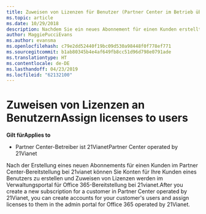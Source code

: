 ```yaml
---
title: Zuweisen von Lizenzen für Benutzer (Partner Center im Betrieb über 21Vianet)
ms.topic: article
ms.date: 10/29/2018
description: Nachdem Sie ein neues Abonnement für einen Kunden erstellt haben, können Sie Benutzerkonten erstellen und Zuweisen von Lizenzen für bestimmte Benutzer in Ihrer Office 365, betrieben von 21Vianet Portal.
author: MaggiePucciEvans
ms.author: evansma
ms.openlocfilehash: c79e2dd52440f19bc09d530a98448f0f778ef771
ms.sourcegitcommit: b1ab80345b4e4af649fb8cc51d96d798e0791ade
ms.translationtype: HT
ms.contentlocale: de-DE
ms.lasthandoff: 04/23/2019
ms.locfileid: "62132100"
---
```

# <a name="assign-licenses-to-users"></a><span data-ttu-id="7a4df-103">Zuweisen von Lizenzen an Benutzern</span><span class="sxs-lookup"><span data-stu-id="7a4df-103">Assign licenses to users</span></span>

<span data-ttu-id="7a4df-104">**Gilt für**</span><span class="sxs-lookup"><span data-stu-id="7a4df-104">**Applies to**</span></span>

-   <span data-ttu-id="7a4df-105">Partner Center-Betreiber ist 21Vianet</span><span class="sxs-lookup"><span data-stu-id="7a4df-105">Partner Center operated by 21Vianet</span></span>


<span data-ttu-id="7a4df-106">Nach der Erstellung eines neuen Abonnements für einen Kunden im Partner Center-Bereitstellung bei 21vianet können Sie Konten für Ihre Kunden eines Benutzers zu erstellen und Zuweisen von Lizenzen werden im Verwaltungsportal für Office 365-Bereitstellung bei 21vianet.</span><span class="sxs-lookup"><span data-stu-id="7a4df-106">After you create a new subscription for a customer in Partner Center operated by 21Vianet, you can create accounts for your customer's users and assign licenses to them in the admin portal for Office 365 operated by 21Vianet.</span></span> 

